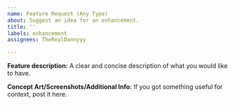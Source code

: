 ```yaml
---
name: Feature Request (Any Type)
about: Suggest an idea for an enhancement.
title: ''
labels: enhancement
assignees: TheRealDannyyy

---
```


**Feature description:**
A clear and concise description of what you would like to have.

**Concept Art/Screenshots/Additional Info:**
If you got something useful for context, post it here.
